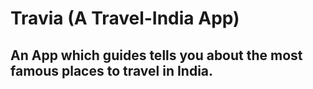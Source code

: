 # **Travia** (A Travel-India App)
## An App which guides tells you about the most famous places to travel in India.

